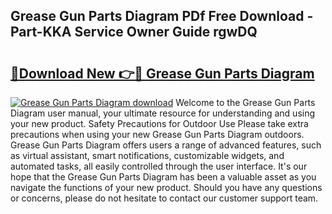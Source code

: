 ## Grease Gun Parts Diagram PDf Free Download - Part-KKA Service Owner Guide rgwDQ

# <h2><a href="http://dfpnmgo.blite.top/?on=Grease+Gun+Parts+Diagram">🔗Download New 👉🔴 Grease Gun Parts Diagram</a></h2>

[![Grease Gun Parts Diagram download](https://i.imgur.com/lujVjoI.png)](http://dfpnmgo.blite.top/?on=Grease+Gun+Parts+Diagram)
Welcome to the Grease Gun Parts Diagram user manual, your ultimate resource for understanding and using your new product. Safety Precautions for Outdoor Use Please take extra precautions when using your new Grease Gun Parts Diagram outdoors. Grease Gun Parts Diagram offers users a range of advanced features, such as virtual assistant, smart notifications, customizable widgets, and automated tasks, all easily controlled through the user interface. It's our hope that the Grease Gun Parts Diagram has been a valuable asset as you navigate the functions of your new product. Should you have any questions or concerns, please do not hesitate to contact our customer support team.
